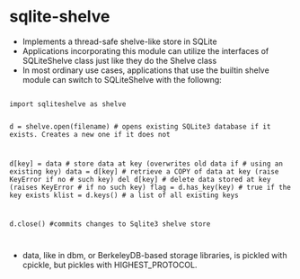 sqlite-shelve
=============

* Implements a thread-safe shelve-like store in SQLite
* Applications incorporating this module can utilize the interfaces of SQLiteShelve class just like they do the Shelve class
* In most ordinary use cases, applications that use the builtin shelve module can switch to SQLiteShelve with the followng:

<code>
import sqliteshelve as shelve

d = shelve.open(filename) # opens existing SQLite3 database if it exists. Creates a new one if it does not 

d[key] = data   # store data at key (overwrites old data if
                # using an existing key)
data = d[key]   # retrieve a COPY of data at key (raise KeyError if no
                # such key)
del d[key]      # delete data stored at key (raises KeyError
                # if no such key)
flag = d.has_key(key)   # true if the key exists
klist = d.keys() # a list of all existing keys

d.close() #commits changes to Sqlite3 shelve store

</code>

* data, like in dbm, or BerkeleyDB-based storage libraries, is pickled with cpickle, but pickles with HIGHEST_PROTOCOL. 

